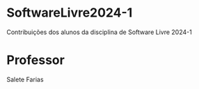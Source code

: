 # SoftwareLivre2024-1
Contribuições dos alunos da disciplina de Software Livre 2024-1
# Professor
Salete Farias
